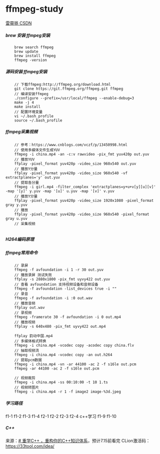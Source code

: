 # ffmpeg-study
[雷霄骅 CSDN](https://blog.csdn.net/leixiaohua1020/article/details/15811977)
##### brew 安装 ffmpeg安装

```shell
	brew search ffmpeg
	brew update
	brew install ffmpeg
	ffmpeg -version
```

##### 源码安装 ffmpeg安装
```shell
	// 下载ffmpeg:http://ffmpeg.org/download.html
	git clone https://git.ffmpeg.org/ffmpeg.git ffmpeg
	// 编译安装ffmpeg
	./configure --prefix=/usr/local/ffmpeg --enable-debug=3
	make -j 4
	make install
	// 配置环境变量
	vi ~/.bash_profile
	source ~/.bash_profile
```

##### ffmpeg采集视频
```shell
	// 参考：https://www.cnblogs.com/vczf/p/13450998.html
	// 使用多媒体文件生成YUV
	ffmpeg -i china.mp4 -an -c:v rawvideo -pix_fmt yuv420p out.yuv
	// 播放YUV
	ffplay -pixel_format yuv420p -video_size 960x540 out.yuv
	// 播放Y分量
	ffplay -pixel_format yuv420p -video_size 960x540 -vf extractplanes='y' out.yuv
	// 提取各分量
	ffmpeg -i girl.mp4 -filter_complex 'extractplanes=y+u+v[y][u][v]' -map '[y]' y.yuv -map '[u]' u.yuv -map '[v]' v.yuv
	// 播放Y分量
	ffplay -pixel_format yuv420p -video_size 1920x1080 -pixel_format gray y.yuv
	// 播放
	ffplay -pixel_format yuv420p -video_size 960x540 -pixel_format gray u.yuv
	// 采集视频
	
```

##### H264编码原理


##### ffmpeg常用命令
```shell
	// 录屏
	ffmpeg -f avfoundation -i 1 -r 30 out.yuv
	// 播放录屏 测试失败 
	ffplay -s 2880x1800 -pix_fmt uyvy422 out.yuv
	// 查看 avfoundation 支持视频设备和音频设备
	ffmpeg -f avfoundation -list_devices true -i ""
	// 录音
	ffmpeg -f avfoundation -i :0 out.wav
	// 播放音频
	ffplay out.wav
	// 录视频
	ffmpeg -framerate 30 -f avfoundation -i 0 out.mp4
	// 播放视频
	ffplay -s 640x480 -pix_fmt uyvy422 out.mp4
	
	ffplay 韵动中国.mp4
	// 多媒体格式转换
	ffmpeg -i china.mp4 -vcodec copy -acodec copy china.flv
	// 抽取视频流
	ffmpeg -i china.mp4 -vcodec copy -an out.h264
	// 提取pcm数据
	ffmpeg -i china.mp4 -vn -ar 44100 -ac 2 -f s16le out.pcm
	ffmpeg -ar 44100 -ac 2 -f s16le out.pcm
	
	// 视频裁剪
	ffmpeg -i china.mp4 -ss 00:10:00 -t 10 1.ts
	// 视频转图片
	ffmpeg -i china.mp4 -r 1 -f image2 image-%3d.jpeg
```


##### 学习路径
f1-1 f1-2 f1-3 f1-4 
f2-1 f2-2 f2-3 f2-4
c++学习
f1-9 f1-10 

##### C++
来源：[# 重学C++ ，重构你的C++知识体系](https://coding.imooc.com/class/414.html)，预计7.15前看完
CLion激活码：https://33tool.com/idea/


